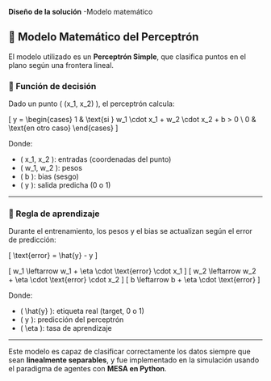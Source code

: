 **Diseño de la solución**
 -Modelo matemático

 ## 🧠 Modelo Matemático del Perceptrón

El modelo utilizado es un **Perceptrón Simple**, que clasifica puntos en el plano según una frontera lineal.

### 🔢 Función de decisión

Dado un punto \( (x_1, x_2) \), el perceptrón calcula:

\[
y = 
\begin{cases}
1 & \text{si } w_1 \cdot x_1 + w_2 \cdot x_2 + b > 0 \\
0 & \text{en otro caso}
\end{cases}
\]

Donde:

- \( x_1, x_2 \): entradas (coordenadas del punto)
- \( w_1, w_2 \): pesos
- \( b \): bias (sesgo)
- \( y \): salida predicha (0 o 1)

---

### 🧮 Regla de aprendizaje

Durante el entrenamiento, los pesos y el bias se actualizan según el error de predicción:

\[
\text{error} = \hat{y} - y
\]

\[
w_1 \leftarrow w_1 + \eta \cdot \text{error} \cdot x_1
\]
\[
w_2 \leftarrow w_2 + \eta \cdot \text{error} \cdot x_2
\]
\[
b \leftarrow b + \eta \cdot \text{error}
\]

Donde:

- \( \hat{y} \): etiqueta real (target, 0 o 1)
- \( y \): predicción del perceptrón
- \( \eta \): tasa de aprendizaje

---

Este modelo es capaz de clasificar correctamente los datos siempre que sean **linealmente separables**, y fue implementado en la simulación usando el paradigma de agentes con **MESA en Python**.

